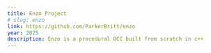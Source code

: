 ```yaml
---
title: Enzo Project
# slug: enzo
link: https://github.com/ParkerBritt/enzo
year: 2025
description: Enzo is a procedural DCC built from scratch in c++
---
```

